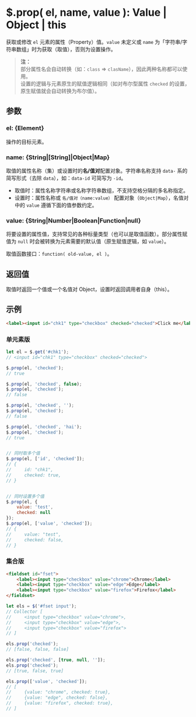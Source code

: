 # $.prop( el, name, value ): Value | Object | this

获取或修改 `el` 元素的属性（Property）值。`value` 未定义或 `name` 为「字符串/字符串数组」时为获取（取值），否则为设置操作。

> **注：**<br>
> 部分属性名会自动转换（如：`class` => `clasName`），因此两种名称都可以使用。<br>
> 设置的逻辑与元素原生的赋值逻辑相同（如对布尔型属性 `checked` 的设置，原生赋值就会自动转换为布尔值）。<br>


## 参数

### el: {Element}

操作的目标元素。


### name: {String|[String]|Object|Map}

取值的属性名称（集）或设置时的**名/值对**配置对象。字符串名称支持 `data-` 系的简写形式（去除 `data`），如：`data-id` 可简写为 `-id`。

- 取值时：属性名称字符串或名称字符串数组，不支持空格分隔的多名称指定。
- 设置时：属性名称或 `名/值对（name:value）` 配置对象（`Object|Map`），名值对中的 `value` 遵循下面的值参数约定。


### value: {String|Number|Boolean|Function|null}

将要设置的属性值，支持常见的各种标量类型（也可以是取值函数）。部分属性赋值为 `null` 时会被转换为元素需要的默认值（原生赋值逻辑，如 `value`）。

取值函数接口：`function( old-value, el )`。


## 返回值

取值时返回一个值或一个名值对 Object，设置时返回调用者自身（this）。


## 示例

```html
<label><input id="chk1" type="checkbox" checked="checked">Click me</label>
```


### 单元素版

```js
let el = $.get('#chk1');
// <input id="chk1" type="checkbox" checked="checked">

$.prop(el, 'checked');
// true

$.prop(el, 'checked', false);
$.prop(el, 'checked');
// false

$.prop(el, 'checked', '');
$.prop(el, 'checked');
// false

$.prop(el, 'checked', 'hai');
$.prop(el, 'checked');
// true


// 同时取多个值
$.prop(el, ['id', 'checked']);
// {
//     id: "chk1",
//     checked: true,
// }


// 同时设置多个值
$.prop(el, {
    value: 'test',
    checked: null
});
$.prop(el, ['value', 'checked']);
// {
//     value: "test",
//     checked: false,
// }
```


### 集合版

```html
<fieldset id="fset">
    <label><input type="checkbox" value="chrome">Chrome</label>
    <label><input type="checkbox" value="edge">Edge</label>
    <label><input type="checkbox" value="firefox">Firefox</label>
</fieldset>
```

```js
let els = $('#fset input');
// Collector [
//     <input type="checkbox" value="chrome">,
//     <input type="checkbox" value="edge">,
//     <input type="checkbox" value="firefox">
// ]

els.prop('checked');
// [false, false, false]

els.prop('checked', [true, null, '']);
els.prop('checked');
// [true, false, true]

els.prop(['value', 'checked']);
// [
//     {value: "chrome", checked: true},
//     {value: "edge", checked: false},
//     {value: "firefox", checked: true},
// ]
```
